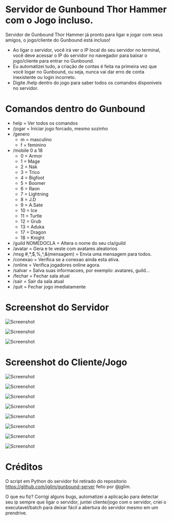 # Servidor de Gunbound Thor Hammer com o Jogo incluso. 
Servidor de Gunbound Thor Hammer já pronto para ligar e jogar com seus amigos, o jogo/cliente do Gunbound está incluso!

* Ao ligar o servidor, você irá ver o IP local do seu servidor no terminal, você deve acessar o IP do servidor no navegador para baixar o jogo/cliente para entrar no Gunbound.
* Eu automatizei tudo, a criação de contas é feita na primeira vez que você logar no Gunbound, ou seja, nunca vai dar erro de conta inexistente ou login incorreto.
* Digite /help dentro do jogo para saber todos os comandos disponiveis no servidor.

# Comandos dentro do Gunbound
* help = Ver todos os comandos
* /jogar = Iniciar jogo forcado, mesmo sozinho
* /genero
  * m = masculino
  * f = feminino
* /mobile 0 a 18
  * 0 = Armor
  * 1 = Mage
  * 2 = Nak
  * 3 = Trico
  * 4 = Bigfoot
  * 5 = Boomer
  * 6 = Raon
  * 7 = Lightning
  * 8 = J.D
  * 9 = A.Sate
  * 10 = Ice
  * 11 = Turtle
  * 12 = Grub
  * 13 = Aduka
  * 17 = Dragon
  * 18 = Knight
* /guild NOMEDOCLA = Altera o nome do seu cla/guild
* /avatar = Gera e te veste com avatares aleatorios
* /msg #,*,$,%,^,&(mensagem) = Envia uma mensagem para todos.
* /conexao = Verifica se a conexao ainda esta ativa.
* /online = Verifica jogadores online agora.
* /salvar = Salva suas informacoes, por exemplo: avatares, guild...
* /fechar = Fechar sala atual
* /sair = Sair da sala atual
* /quit = Fechar jogo imediatamente

# Screenshot do Servidor
![Screenshot](https://i.imgur.com/6GnlzCY.png)

![Screenshot](https://i.imgur.com/9icVXXi.png)

![Screenshot](https://i.imgur.com/fQrzmzS.png)

# Screenshot do Cliente/Jogo
![Screenshot](https://i.imgur.com/U0LSqSZ.png)

![Screenshot](https://i.imgur.com/Zr2yWvp.png)

![Screenshot](https://i.imgur.com/Ql8XUUe.png)

![Screenshot](https://i.imgur.com/D3iWtGu.png)

![Screenshot](https://i.imgur.com/b15z0aU.png)

![Screenshot](https://i.imgur.com/QBtDTsf.png)

![Screenshot](https://i.imgur.com/dDkAbbX.png)

![Screenshot](https://i.imgur.com/6QCwkgd.png)

# Créditos
O script em Python do servidor foi retirado do repositorio https://github.com/jglim/gunbound-server feito por @jglim.

O que eu fiz? Corrigi alguns bugs, automatizei a aplicação para detectar seu ip sempre que ligar o servidor, juntei cliente/jogo com o servidor, criei o executavel/batch para deixar fácil a abertura do servidor mesmo em um prendrive.
